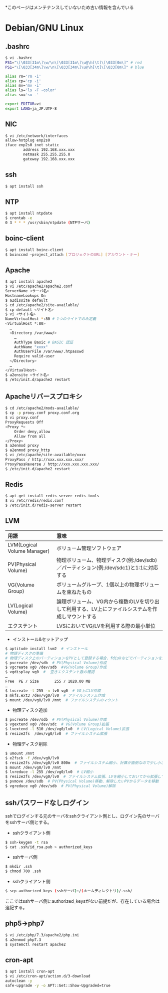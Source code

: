 *このページはメンテナンスしていないため古い情報を含んでいる

Debian/GNU Linux
================


.bashrc
-------
```bash
$ vi .bashrc
PS1="\[\033[31m\]\w/\n\[\033[31m\]\u@\h[\t]\[\033[0m\]" # red
PS1="\[\033[34m\]\w/\n\[\033[34m\]\u@\h[\t]\[\033[0m\]" # blue

alias rm='rm -i'
alias cp='cp -i'
alias mv='mv -i'
alias ls='ls -F -color'
alias su='su -'

export EDITOR=vi
export LANG=ja_JP.UTF-8
```


NIC
---
```bash
$ vi /etc/network/interfaces
allow-hotplug enp2s0
iface enp2s0 inet static
        address 192.168.xxx.xxx
        netmask 255.255.255.0
        gateway 192.168.xxx.xxx
```


ssh
---
```bash
$ apt install ssh
```


NTP
---
```bash
$ apt install ntpdate
$ crontab -e
0 3 * * * /usr/sbin/ntpdate (NTPサーバ)
```


boinc-client
------------
```bash
$ apt install boinc-client
$ boinccmd –project_attach [プロジェクトのURL] [アカウント・キー]
```


Apache
------
```bash
$ apt install apache2
$ vi /etc/apache2/apache2.conf
ServerName <サーバ名>
HostnameLookups On
$ a2dissite default
$ cd /etc/apache2/site-available/
$ cp default <サイト名>
$ vi <サイト名>
NameVirtualHost *:80 # 1つのサイトでのみ定義
<VirtualHost *:80>
  …
  <Directory /var/www/>
    …
    AuthType Basic # BASIC 認証
    AuthName "xxxx"
    AuthUserFile /var/www/.htpasswd
    Require valid-user
  </Directory>
  …
</VirtualHost>
$ a2ensite <サイト名>
$ /etc/init.d/apache2 restart
```


Apacheリバースプロキシ
----------------------
```bash
$ cd /etc/apache2/mods-available/
$ cp -p proxy.conf proxy.conf.org
$ vi proxy.conf
ProxyRequests Off
<Proxy *>
    Order deny,allow
    Allow from all
</Proxy>
$ a2enmod proxy
$ a2enmod proxy_http
$ vi /etc/apache/site-available/xxxx
ProxyPass / http://xxx.xxx.xxx.xxx/
ProxyPassReverse / http://xxx.xxx.xxx.xxx/
$ /etc/init.d/apache2 restart
```


Redis
-----
```bash
$ apt-get install redis-server redis-tools
$ vi /etc/redis/redis.conf
$ /etc/init.d/redis-server restart
```


LVM
---
|用語|意味|
|:-|:-|
|LVM(Logical Volume Manager)|ボリューム管理ソフトウェア|
|PV(Physical Volume)|物理ボリューム、物理ディスク(例:/dev/sdb)／パーティション(例:/dev/sdc1)と1:1に対応する|
|VG(Volume Group)|ボリュームグループ、1個以上の物理ボリュームを束ねたもの|
|LV(Logical Volume)|論理ボリューム、VG内から複数のLVを切り出して利用する、LV上にファイルシステムを作成しマウントする|
|エクステント|LVSにおいてVG/LVを利用する際の最小単位|

  * インストール&セットアップ
  ```bash
  $ aptitude install lvm2  # インストール
  # 物理ディスクの準備
  # 物理ディスク上のパーティションをPVとして登録する場合、fdiskなどでパーティションを作成
  $ pvcreate /dev/sdb  # PV(Physical Volume)作成
  $ vgcreate vg0 /dev/sdb  #VG(Volume Group)作成
  $ vgdisplay vg0  #  空きエクステント数の確認
  …
  Free  PE / Size       255 / 1020.00 MB
  …
  $ lvcreate -l 255 -n lv0 vg0  # VG上にLV作成
  $ mkfs.ext3 /dev/vg0/lv0  # ファイルシステム作成
  $ mount /dev/vg0/lv0 /mnt  # ファイルシステムのマウント
  ```

  * 物理ディスク追加
  ```bash
  $ pvcreate /dev/sdb  # PV(Physical Volume)作成
  $ vgextend vg0 /dev/sdc  # VG(Volume Group)拡張
  $ lvextend -l 510 /dev/vg0/lv0  # LV(Logical Volume)拡張
  $ resize2fs  /dev/vg0/lv0  # ファイルシステム拡張
  ```

  * 物理ディスク削除
  ```bash
  $ umount /mnt
  $ e2fsck -f /dev/vg0/lv0
  $ resize2fs /dev/vg0/lv0 800m  # ファイルシステム縮小、計算が面倒なので少し小さめに縮小しておく
  $ mount /dev/vg0/lv0 /mnt
  $ lvreduce -l 255 /dev/vg0/lv0  # LV縮小
  $ resize2fs /dev/vg0/lv0  # ファイルシステム拡張、LVを縮小しておいてから拡張して、LV全体を利用
  $ pvmove /dev/sdb  # PV(Physical Volume)移動、解除したいPVからデータを移動
  $ vgreduce vg0 /dev/sdb  # PV(Physical Volume)解除
  ```


sshパスワードなしログイン
-------------------------
sshでログインする元のサーバをsshクライアント側とし、ログイン先のサーバをsshサーバ側とする。

  * sshクライアント側
  ```bash
  $ ssh-keygen -t rsa
  $ cat .ssh/id_rsa.pub > authorized_keys
  ```

  * sshサーバ側
  ```bash
  $ mkdir .ssh
  $ chmod 700 .ssh
  ```

  * sshクライアント側
  ```bash
  $ scp authorized_keys (sshサーバ):/(ホームディレクトリ)/.ssh/
  ```
  ここではsshサーバ側にauthorized_keysがない前提だが、存在している場合は追記する。


php5→php7
----------
```bash
$ vi /etc/php/7.3/apache2/php.ini
$ a2enmod php7.3
$ systemctl restart apache2
```


cron-apt
--------
```bash
$ apt install cron-apt
$ vi /etc/cron-apt/action.d/3-download
autoclean -y
safe-upgrade -y -o APT::Get::Show-Upgraded=true
```
